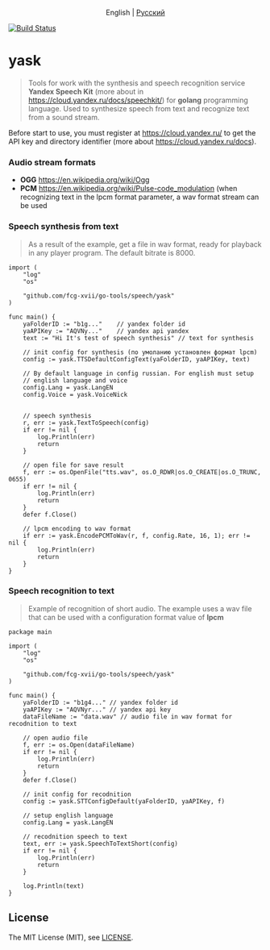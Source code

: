 <p align="center">
  <span>English</span> |
  <a href="README.ru.md">Русский</a>
</p>

[![Build Status](https://travis-ci.org/fcg-xvii/yask.svg?branch=master)](https://travis-ci.org/fcg-xvii/yask)

# yask
> Tools for work with the synthesis and speech recognition service <b>Yandex Speech Kit</b> (more about in <a href="https://cloud.yandex.ru/docs/speechkit/" target="_blank">https://cloud.yandex.ru/docs/speechkit/</a>) for <b>golang</b> programming language. Used to synthesize speech from text and recognize text from a sound stream.

Before start to use, you must register at <a href="https://cloud.yandex.ru/" target="_blank">https://cloud.yandex.ru/</a> to get the API key and directory identifier (more about <a href="https://cloud.yandex.ru/docs" target="_blank">https://cloud.yandex.ru/docs</a>).

### Audio stream formats
<ul>
    <li><b>OGG</b> <a href="https://ru.wikipedia.org/wiki/Ogg" target="_blank">https://en.wikipedia.org/wiki/Ogg</a></li>
    <li><b>PCM</b> <a href="https://en.wikipedia.org/wiki/Pulse-code_modulation" target="_blank">https://en.wikipedia.org/wiki/Pulse-code_modulation</a> (when recognizing text in the lpcm format parameter, a wav format stream can be used</li>
</ul>

### Speech synthesis from text
> As a result of the example, get a file in wav format, ready for playback in any player program. The default bitrate is 8000.
```golang
import (
	"log"
	"os"

	"github.com/fcg-xvii/go-tools/speech/yask"
)

func main() {
	yaFolderID := "b1g..."    // yandex folder id
	yaAPIKey := "AQVNy..."    // yandex api yandex
	text := "Hi It's test of speech synthesis" // text for synthesis

	// init config for synthesis (по умоланию установлен формат lpcm)
	config := yask.TTSDefaultConfigText(yaFolderID, yaAPIKey, text)

    // By default language in config russian. For english must setup 
    // english language and voice
    config.Lang = yask.LangEN
    config.Voice = yask.VoiceNick


	// speech synthesis
	r, err := yask.TextToSpeech(config)
	if err != nil {
		log.Println(err)
		return
	}

    // open file for save result
	f, err := os.OpenFile("tts.wav", os.O_RDWR|os.O_CREATE|os.O_TRUNC, 0655)
	if err != nil {
		log.Println(err)
		return
	}
	defer f.Close()

    // lpcm encoding to wav format
	if err := yask.EncodePCMToWav(r, f, config.Rate, 16, 1); err != nil {
		log.Println(err)
		return
	}
}
```

### Speech recognition to text
> Example of recognition of short audio. The example uses a wav file that can be used with a configuration format value of <b>lpcm</b>

```golang
package main

import (
	"log"
	"os"

	"github.com/fcg-xvii/go-tools/speech/yask"
)

func main() {
	yaFolderID := "b1g4..." // yandex folder id
	yaAPIKey := "AQVNyr..." // yandex api key
	dataFileName := "data.wav" // audio file in wav format for recodnition to text

    // open audio file
	f, err := os.Open(dataFileName)
	if err != nil {
		log.Println(err)
		return
	}
	defer f.Close()

    // init config for recodnition
	config := yask.STTConfigDefault(yaFolderID, yaAPIKey, f)

    // setup english language
    config.Lang = yask.LangEN

    // recodnition speech to text
	text, err := yask.SpeechToTextShort(config)
	if err != nil {
		log.Println(err)
		return
	}

	log.Println(text)
}
```

## License

The MIT License (MIT), see [LICENSE](LICENSE).